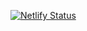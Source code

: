[![Netlify Status](https://api.netlify.com/api/v1/badges/9a3958c5-1945-4d85-add1-41c5ecf370a6/deploy-status)](https://app.netlify.com/sites/cocky-mclean-8c87a8/deploys)
